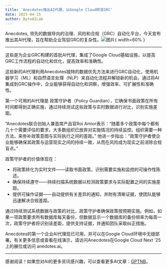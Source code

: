 ```yaml
---
title: 'Anecdotes推出AI代理，以Google Cloud转变GRC'
date: 2025-04-15
author: ByteAILab
---
```


Anecdotes, 领先的数据导向的治理、风险和合规（GRC）自动化平台，今天宣布推出其AI代理，旨在帮助企业驾驭GRC的复杂性。![图片](https://ai-techpark.com/wp-content/uploads/Anecdotes.jpg){ width=60% }

---
这些是为企业GRC构建的首批AI代理，集成了Google Cloud基础设施，以提高GRC工作流程的自动化和优化，提高效率和准确性。

这些新的AI代理利用Anecdotes独特的数据优先方法来进行GRC自动化，使用机器学习（ML）和自然语言处理（NLP）来自动化流程并解锁新的机会。通过将AI集成到GRC操作中，企业能够获得自动化和洞察，增强效率、可扩展性和准确性。

第一个可用的AI代理是 政策守护者（Policy Guardian），它确保书面政策在所有时间都得到正确实施，通过持续测试这些政策与实时数据进行对比，识别实施差距。

“Anecdotes联合创始人兼首席产品官Roi Amior表示：“随着多个政策中每个都有几十个需要评估的要求，大多数组织已放弃对实施情况的持续监控。组织需要一种方法，来弥补政策意图与实际执行之间的差距。” 他进一步指出：“政策守护者使企业能够确保其政策与运营现实之间的持续一致，从而在风险成为现实之前消除合规盲点。”

政策守护者的价值体现在：

- 将政策转化为实时文件——读取书面政策，识别需要实施和监控的可操作性陈述。
- 确保持续遵守——持续扫描系统数据以检测政策要求与实际配置之间的实施差距。
- 提供可操作证据——自动提供有关差异的通知，并附有清晰证据，使团队能够迅速解决合规差距。

通过持续测试系统数据与政策的对比，政策守护者确保政策按预期实施。例如，如果一项政策要求所有数据库每天备份，但数据显示一个数据库的备份频率为每周一次，政策守护者将识别该差距，提供支持证据，并通知团队采取纠正措施。

Anecdotes的第一个企业AI代理现已可用，并可以在Google Cloud环境中无缝部署。有关更多信息或查看在线演示，请访问Anecdotes在Google Cloud Next ’25上的展位或访问 anedotes.ai。

---
感谢阅读！如果您对AI的更多资讯感兴趣，可以查看更多AI文章：[GPTNB](https://gptnb.com)。